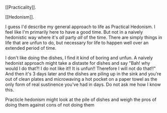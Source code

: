 [[Practicality]].

[[Hedonism]].

I guess I'd describe my general approach to life as Practical Hedonism. I feel like I'm primarily here to have a good time. But not in a naively hedonistic way where it's *all* party *all* of the time. There are simply things in life that are unfun to do, but necessary for life to happen well over an extended period of time.

I don't like doing the dishes, I find it kind of boring and unfun. A naively hedonist approach might take a distaste for dishes and say "Bah! why would I do that?! I do not like it!! It is unfun!! Therefore I will not do that!!"
And then it's 3 days later and the dishes are piling up in the sink and you're out of clean plates and microwaving a hot pocket on a paper towel as the only form of real sustinence you've had in days. Do not ask me how I know this.

Practicle hedonism might look at the pile of dishes and weigh the pros of doing them against cons of not doing them